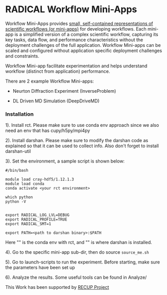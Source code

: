 # RADICAL Workflow Mini-Apps
Workflow Mini-Apps provides [small, self-contained representations of scientific workflows (or mini-apps)](https://arxiv.org/abs/2403.18073) for developing workflows.
Each mini-app is a simplified version of a complex scientific workflow, capturing its key tasks, data flow, and performance characteristics without the deployment challenges of the full application.
Workflow Mini-apps can be scaled and configured without application specific deployment challenges and constraints​.


Workflow Mini-app facilitate experimentation and helps understand workflow (distinct from application) performance.

There are 2 example Workflow Mini-apps:

- Neurton Diffraction Experiment (InverseProblem)

- DL Driven MD Simulation (DeepDriveMD)

### Installation
1). Install rct. Please make sure to use conda env approach since we also need an env that has cupy/h5py/mpi4py

2). Install darshan. Please make sure to modify the darshan code as explained so that it can be used to collect info. Also don't forget to install darshan-util

3). Set the environment, a sample script is shown below:

```
#/bin/bash

module load cray-hdf5/1.12.1.3
module load conda
conda activate <your rct environment>

which python
python -V


export RADICAL_LOG_LVL=DEBUG
export RADICAL_PROFILE=TRUE
export RADICAL_SMT=1

export PATH=<path to darshan binary>:$PATH
```

Here "<your rct environment>" is the conda env with rct, and "<path to darshan binary>" is where darshan is installed.

4). Go to the specific mini-app sub-dir, then do source `source_me.sh` 

5). Go to launch-scripts to run the experiment. Before starting, make sure the parameters have been set up

6). Analyze the results. Some useful tools can be found in Analyze/

This Work has been supported by [RECUP Project](https://github.com/RECUP-DOE/workflow-miniapps)
